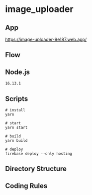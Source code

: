 # image_uploader

## App
https://image-uploader-9e187.web.app/

## Flow

## Node.js
```shell
16.13.1
```

## Scripts
```shell
# install
yarn

# start
yarn start

# build
yarn build

# deploy
firebase deploy --only hosting
```

## Directory Structure

## Coding Rules

### 